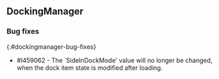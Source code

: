 ## DockingManager   

### Bug fixes
{:#dockingmanager-bug-fixes}

* \#I459062 - The `SideInDockMode' value will no longer be changed, when the dock item state is modified after loading.